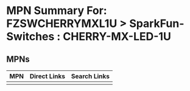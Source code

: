 



# MPN Summary For: FZSWCHERRYMXL1U > SparkFun-Switches : CHERRY-MX-LED-1U

## MPNs
  

|MPN|Direct Links|Search Links|
| :--- | :--- | :--- |
||||
